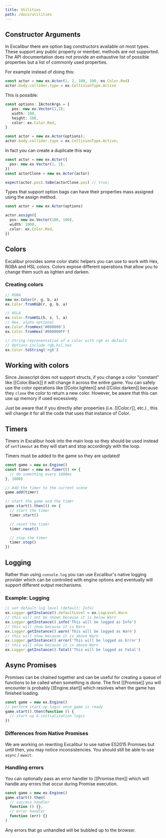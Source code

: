 ```yaml
---
title: Utilities
path: /docs/utilities
---
```


## Constructor Arguments

In Excalibur there are option bag constructors available on most types. These support any public property or member, methods are not supported. The API documentation does not provide an exhaustive list of possible properties but a list of commonly used properties.

For example instead of doing this:

```typescript
const actor = new ex.Actor(1, 2, 100, 100, ex.Color.Red)
actor.body.collider.type = ex.CollisionType.Active
```

This is possible:

```typescript
const options: IActorArgs = {
   pos: new ex.Vector(1,2);
   width: 100,
   height: 100,
   color: ex.Color.Red,
}

const actor = new ex.Actor(options);
actor.body.collider.type = ex.CollisionType.Active;
```

In fact you can create a duplicate this way

```typescript
const actor = new ex.Actor({
  pos: new ex.Vector(1, 2),
})
const actorClone = new ex.Actor(actor)

expect(actor.pos).toBe(actorClone.pos) // true;
```

Types that support option bags can have their properties mass assigned using the assign method.

```typescript
const actor = new ex.Actor(options)

actor.assign({
  pos: new ex.Vector(100, 100),
  width: 1000,
  color: ex.Color.Red,
})
```

## Colors

Excalibur provides some color static helpers you can use to work with Hex, RGBA and HSL colors. Colors expose different operations that allow you to change them such as lighten and darken.

### Creating colors

```js
// RGBA
new ex.Color(r, g, b, a)
ex.Color.fromRGB(r, g, b, a)

// HSLA
ex.Color.fromHSL(h, s, l, a)
// Hex, alpha optional
ex.Color.fromHex('#000000')
ex.Color.fromHex('#000000FF')

// String representation of a color with rgb as default
// Options include rgb,hsl,hex
ex.Color.toString('rgb')
```

## Working with colors

Since Javascript does not support structs, if you change a color "constant" like [[Color.Black]]
it will change it across the entire game. You can safely use the color operations
like [[Color.lighten]] and [[Color.darken]] because they `clone` the color to
return a new color. However, be aware that this can use up memory if used excessively.

Just be aware that if you directly alter properties (i.e. [[Color.r]], etc.) , this will change it
for all the code that uses that instance of Color.

## Timers

Timers in Excalibur hook into the main loop so they should be used instead of `setTimeout` as they will
start and stop accordingly with the loop.

<docs-note>Timers must be added to the game so they are updated!</docs-note>

```js
const game = new ex.Engine()
const timer = new ex.Timer(() => {
  // do something every 1000ms
}, 1000)

// Add the timer to the current scene
game.add(timer)

// start the game and the timer
game.start().then(() => {
  // start the timer
  timer.start()

  // reset the timer
  timer.reset()

  // stop the timer
  timer.stop()
})
```

## Logging

Rather than using `console.log` you can use Excalibur's native logging provider which can be controlled
with engine options and eventually will support different output mechanisms.

### Example: Logging

```js
// set default log level (default: Info)
ex.Logger.getInstance().defaultLevel = ex.LogLevel.Warn
// this will not be shown because it is below Warn
ex.Logger.getInstance().info('This will be logged as Info')
// this will show because it is Warn
ex.Logger.getInstance().warn('This will be logged as Warn')
// this will show because it is above Warn
ex.Logger.getInstance().error('This will be logged as Error')
// this will show because it is above Warn
ex.Logger.getInstance().fatal('This will be logged as Fatal')
```

## Async Promises

Promises can be chained together and can be useful for creating a queue
of functions to be called when something is done.
The first [[Promise]] you will encounter is probably [[Engine.start]]
which resolves when the game has finished loading.

```js
const game = new ex.Engine()
// perform start-up logic once game is ready
game.start().then(function () {
  // start-up & initialization logic
})
```

### Differences from Native Promises

We are working on rewriting Excalibur to use native ES2015 Promises but until then,
you may notice inconsistencies. You should still be able to use `async` / `await`.

### Handling errors

You can optionally pass an error handler to [[Promise.then]] which will handle
any errors that occur during Promise execution.

```js
const game = new ex.Engine()
game.start().then(
  // success handler
  function () {},
  // error handler
  function (err) {}
)
```

Any errors that go unhandled will be bubbled up to the browser.

